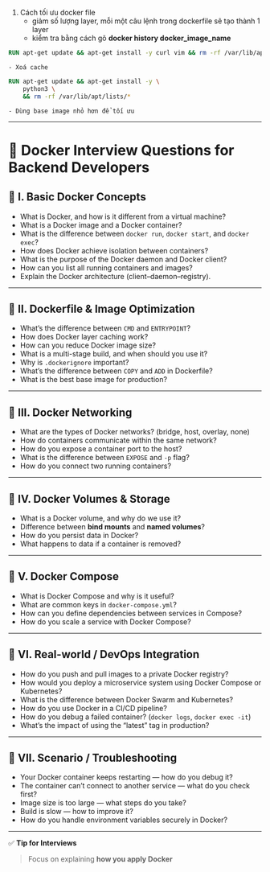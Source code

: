1. Cách tối ưu docker file
    - giảm số lượng layer, mỗi một câu lệnh trong dockerfile sẽ tạo thành 1 layer
    - kiểm tra bằng cách gõ **docker history docker_image_name**

```dockerfile
RUN apt-get update && apt-get install -y curl vim && rm -rf /var/lib/apt/lists/*

```

    - Xoá cache

```dockerfile
RUN apt-get update && apt-get install -y \
    python3 \
    && rm -rf /var/lib/apt/lists/*
```

    - Dùng base image nhỏ hơn để tối ưu

---------
# 🐳 Docker Interview Questions for Backend Developers

## 🔹 I. Basic Docker Concepts
- What is Docker, and how is it different from a virtual machine?
- What is a Docker image and a Docker container?
- What is the difference between `docker run`, `docker start`, and `docker exec`?
- How does Docker achieve isolation between containers?
- What is the purpose of the Docker daemon and Docker client?
- How can you list all running containers and images?
- Explain the Docker architecture (client–daemon–registry).

---

## 🔹 II. Dockerfile & Image Optimization
- What’s the difference between `CMD` and `ENTRYPOINT`?
- How does Docker layer caching work?
- How can you reduce Docker image size?
- What is a multi-stage build, and when should you use it?
- Why is `.dockerignore` important?
- What’s the difference between `COPY` and `ADD` in Dockerfile?
- What is the best base image for production?

---

## 🔹 III. Docker Networking
- What are the types of Docker networks? (bridge, host, overlay, none)
- How do containers communicate within the same network?
- How do you expose a container port to the host?
- What is the difference between `EXPOSE` and `-p` flag?
- How do you connect two running containers?

---

## 🔹 IV. Docker Volumes & Storage
- What is a Docker volume, and why do we use it?
- Difference between **bind mounts** and **named volumes**?
- How do you persist data in Docker?
- What happens to data if a container is removed?

---

## 🔹 V. Docker Compose
- What is Docker Compose and why is it useful?
- What are common keys in `docker-compose.yml`?
- How can you define dependencies between services in Compose?
- How do you scale a service with Docker Compose?

---

## 🔹 VI. Real-world / DevOps Integration
- How do you push and pull images to a private Docker registry?
- How would you deploy a microservice system using Docker Compose or Kubernetes?
- What is the difference between Docker Swarm and Kubernetes?
- How do you use Docker in a CI/CD pipeline?
- How do you debug a failed container? (`docker logs`, `docker exec -it`)
- What’s the impact of using the “latest” tag in production?

---

## 🔹 VII. Scenario / Troubleshooting
- Your Docker container keeps restarting — how do you debug it?
- The container can’t connect to another service — what do you check first?
- Image size is too large — what steps do you take?
- Build is slow — how to improve it?
- How do you handle environment variables securely in Docker?

---

✅ **Tip for Interviews**
> Focus on explaining **how you apply Docker**


